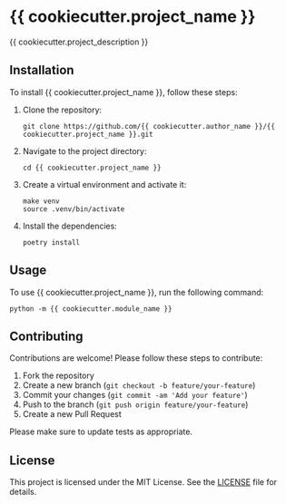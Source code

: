 # {{ cookiecutter.project_name }}

{{ cookiecutter.project_description }}

## Installation

To install {{ cookiecutter.project_name }}, follow these steps:

1. Clone the repository:
   ```
   git clone https://github.com/{{ cookiecutter.author_name }}/{{ cookiecutter.project_name }}.git
   ```

2. Navigate to the project directory:
   ```
   cd {{ cookiecutter.project_name }}
   ```

3. Create a virtual environment and activate it:
   ```
   make venv
   source .venv/bin/activate
   ```

4. Install the dependencies:
   ```
   poetry install
   ```

## Usage

To use {{ cookiecutter.project_name }}, run the following command:

```
python -m {{ cookiecutter.module_name }}
```

## Contributing

Contributions are welcome! Please follow these steps to contribute:

1. Fork the repository
2. Create a new branch (`git checkout -b feature/your-feature`)
3. Commit your changes (`git commit -am 'Add your feature'`)
4. Push to the branch (`git push origin feature/your-feature`)
5. Create a new Pull Request

Please make sure to update tests as appropriate.

## License

This project is licensed under the MIT License. See the [LICENSE](LICENSE) file for details.


